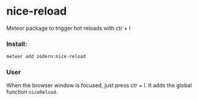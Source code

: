 # nice-reload
Meteor package to trigger hot reloads with ctr + l

### Install:
``` bash
meteor add zodern:nice-reload
```

### User
When the browser window is focused, just press ctr + l.
It adds the global function `niceReload`.

